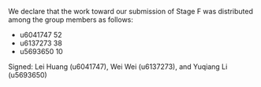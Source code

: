 We declare that the work toward our submission of Stage F was distributed among the group members as follows:

* u6041747 52
* u6137273 38
* u5693650 10

Signed: Lei Huang (u6041747), Wei Wei (u6137273), and Yuqiang Li (u5693650)

